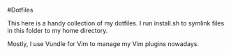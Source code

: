 #Dotfiles

This here is a handy collection of my dotfiles.
I run install.sh to symlink files in this folder to my home directory.

Mostly, I use Vundle for Vim to manage my Vim plugins nowadays.
